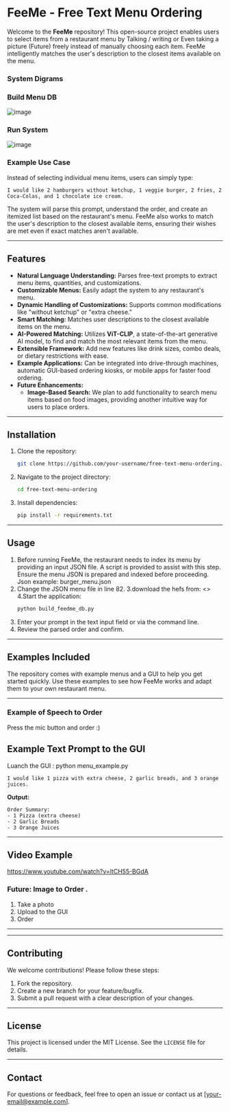 # FeeMe - Free Text Menu Ordering

Welcome to the **FeeMe** repository! This open-source project enables users to select items from a restaurant menu by Talking / writing or Even taking a picture (Future) freely instead of manually choosing each item. FeeMe intelligently matches the user's description to the closest items available on the menu.

### System Digrams 

### Build Menu DB
![image](https://github.com/user-attachments/assets/c22eefef-6137-4b5e-b797-23a306759a54)


### Run System
![image](https://github.com/user-attachments/assets/62764016-2937-4dfb-8d7b-fa3f150597c1)



### Example Use Case
Instead of selecting individual menu items, users can simply type:

```
I would like 2 hamburgers without ketchup, 1 veggie burger, 2 fries, 2 Coca-Colas, and 1 chocolate ice cream.
```

The system will parse this prompt, understand the order, and create an itemized list based on the restaurant's menu. FeeMe also works to match the user's description to the closest available items, ensuring their wishes are met even if exact matches aren't available.

---

## Features
- **Natural Language Understanding:** Parses free-text prompts to extract menu items, quantities, and customizations.
- **Customizable Menus:** Easily adapt the system to any restaurant's menu.
- **Dynamic Handling of Customizations:** Supports common modifications like "without ketchup" or "extra cheese."
- **Smart Matching:** Matches user descriptions to the closest available items on the menu.
- **AI-Powered Matching:** Utilizes **ViT-CLIP**, a state-of-the-art generative AI model, to find and match the most relevant items from the menu.
- **Extensible Framework:** Add new features like drink sizes, combo deals, or dietary restrictions with ease.
- **Example Applications:** Can be integrated into drive-through machines, automatic GUI-based ordering kiosks, or mobile apps for faster food ordering.
- **Future Enhancements:**
  - **Image-Based Search:** We plan to add functionality to search menu items based on food images, providing another intuitive way for users to place orders.

---

## Installation
1. Clone the repository:
   ```bash
   git clone https://github.com/your-username/free-text-menu-ordering.git
   ```
2. Navigate to the project directory:
   ```bash
   cd free-text-menu-ordering
   ```
3. Install dependencies:
   ```bash
   pip install -r requirements.txt
   ```

---

## Usage
1. Before running FeeMe, the restaurant needs to index its menu by providing an input JSON file. A script is provided to assist with this step. Ensure the menu JSON is prepared and indexed before proceeding.
   Json example:
   burger_menu.json
2. Change the JSON menu file in line 82.
3.download the hefs from: <>
4.Start the application:
   ```bash
   python build_feedme_db.py 
   ```
5. Enter your prompt in the text input field or via the command line.
6. Review the parsed order and confirm.

---

## Examples Included
The repository comes with example menus and a GUI to help you get started quickly. Use these examples to see how FeeMe works and adapt them to your own restaurant menu.

---

### Example of Speech to Order 
Press the mic button and order :)

## Example Text Prompt to the GUI 
Luanch the GUI : python menu_example.py
```
I would like 1 pizza with extra cheese, 2 garlic breads, and 3 orange juices.
```
**Output:**
```
Order Summary:
- 1 Pizza (extra cheese)
- 2 Garlic Breads
- 3 Orange Juices
```

----

## Video Example
https://www.youtube.com/watch?v=ltCH55-BGdA


### Future: Image to Order . 
1. Take a photo
2. Upload to the GUI
3. Order
---



---

## Contributing
We welcome contributions! Please follow these steps:
1. Fork the repository.
2. Create a new branch for your feature/bugfix.
3. Submit a pull request with a clear description of your changes.

---

## License
This project is licensed under the MIT License. See the `LICENSE` file for details.

---

## Contact
For questions or feedback, feel free to open an issue or contact us at [your-email@example.com].

